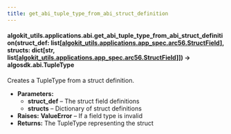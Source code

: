 ```yaml
---
title: get_abi_tuple_type_from_abi_struct_definition
---
```

#### algokit_utils.applications.abi.get_abi_tuple_type_from_abi_struct_definition(struct_def: list[[algokit_utils.applications.app_spec.arc56.StructField](/reference/algokit-utils-py/api/docs/markdown/autoapi/algokit_utils/applications/app_spec/arc56/structfield/#algokit_utils.applications.app_spec.arc56.StructField)], structs: dict[str, list[[algokit_utils.applications.app_spec.arc56.StructField](/reference/algokit-utils-py/api/docs/markdown/autoapi/algokit_utils/applications/app_spec/arc56/structfield/#algokit_utils.applications.app_spec.arc56.StructField)]]) → algosdk.abi.TupleType

Creates a TupleType from a struct definition.

* **Parameters:**
  * **struct_def** – The struct field definitions
  * **structs** – Dictionary of struct definitions
* **Raises:**
  **ValueError** – If a field type is invalid
* **Returns:**
  The TupleType representing the struct